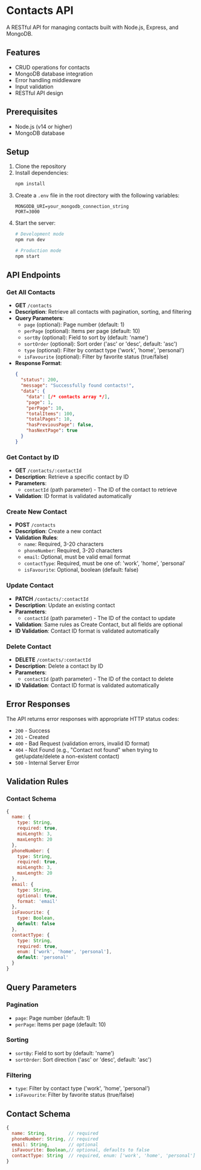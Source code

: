 # Contacts API

A RESTful API for managing contacts built with Node.js, Express, and MongoDB.

## Features

- CRUD operations for contacts
- MongoDB database integration
- Error handling middleware
- Input validation
- RESTful API design

## Prerequisites

- Node.js (v14 or higher)
- MongoDB database

## Setup

1. Clone the repository
2. Install dependencies:
   ```bash
   npm install
   ```
3. Create a `.env` file in the root directory with the following variables:
   ```
   MONGODB_URI=your_mongodb_connection_string
   PORT=3000
   ```
4. Start the server:
   ```bash
   # Development mode
   npm run dev
   
   # Production mode
   npm start
   ```

## API Endpoints

### Get All Contacts
- **GET** `/contacts`
- **Description**: Retrieve all contacts with pagination, sorting, and filtering
- **Query Parameters**:
  - `page` (optional): Page number (default: 1)
  - `perPage` (optional): Items per page (default: 10)
  - `sortBy` (optional): Field to sort by (default: 'name')
  - `sortOrder` (optional): Sort order ('asc' or 'desc', default: 'asc')
  - `type` (optional): Filter by contact type ('work', 'home', 'personal')
  - `isFavourite` (optional): Filter by favorite status (true/false)
- **Response Format**:
  ```json
  {
    "status": 200,
    "message": "Successfully found contacts!",
    "data": {
      "data": [/* contacts array */],
      "page": 1,
      "perPage": 10,
      "totalItems": 100,
      "totalPages": 10,
      "hasPreviousPage": false,
      "hasNextPage": true
    }
  }
  ```

### Get Contact by ID
- **GET** `/contacts/:contactId`
- **Description**: Retrieve a specific contact by ID
- **Parameters**: 
  - `contactId` (path parameter) - The ID of the contact to retrieve
- **Validation**: ID format is validated automatically

### Create New Contact
- **POST** `/contacts`
- **Description**: Create a new contact
- **Validation Rules**:
  - `name`: Required, 3-20 characters
  - `phoneNumber`: Required, 3-20 characters
  - `email`: Optional, must be valid email format
  - `contactType`: Required, must be one of: 'work', 'home', 'personal'
  - `isFavourite`: Optional, boolean (default: false)

### Update Contact
- **PATCH** `/contacts/:contactId`
- **Description**: Update an existing contact
- **Parameters**: 
  - `contactId` (path parameter) - The ID of the contact to update
- **Validation**: Same rules as Create Contact, but all fields are optional
- **ID Validation**: Contact ID format is validated automatically

### Delete Contact
- **DELETE** `/contacts/:contactId`
- **Description**: Delete a contact by ID
- **Parameters**: 
  - `contactId` (path parameter) - The ID of the contact to delete
- **ID Validation**: Contact ID format is validated automatically

## Error Responses

The API returns error responses with appropriate HTTP status codes:
- `200` - Success
- `201` - Created
- `400` - Bad Request (validation errors, invalid ID format)
- `404` - Not Found (e.g., "Contact not found" when trying to get/update/delete a non-existent contact)
- `500` - Internal Server Error

## Validation Rules

### Contact Schema
```javascript
{
  name: {
    type: String,
    required: true,
    minLength: 3,
    maxLength: 20
  },
  phoneNumber: {
    type: String,
    required: true,
    minLength: 3,
    maxLength: 20
  },
  email: {
    type: String,
    optional: true,
    format: 'email'
  },
  isFavourite: {
    type: Boolean,
    default: false
  },
  contactType: {
    type: String,
    required: true,
    enum: ['work', 'home', 'personal'],
    default: 'personal'
  }
}
```

## Query Parameters

### Pagination
- `page`: Page number (default: 1)
- `perPage`: Items per page (default: 10)

### Sorting
- `sortBy`: Field to sort by (default: 'name')
- `sortOrder`: Sort direction ('asc' or 'desc', default: 'asc')

### Filtering
- `type`: Filter by contact type ('work', 'home', 'personal')
- `isFavourite`: Filter by favorite status (true/false)

## Contact Schema

```javascript
{
  name: String,        // required
  phoneNumber: String, // required
  email: String,       // optional
  isFavourite: Boolean,// optional, defaults to false
  contactType: String  // required, enum: ['work', 'home', 'personal']
}
``` 